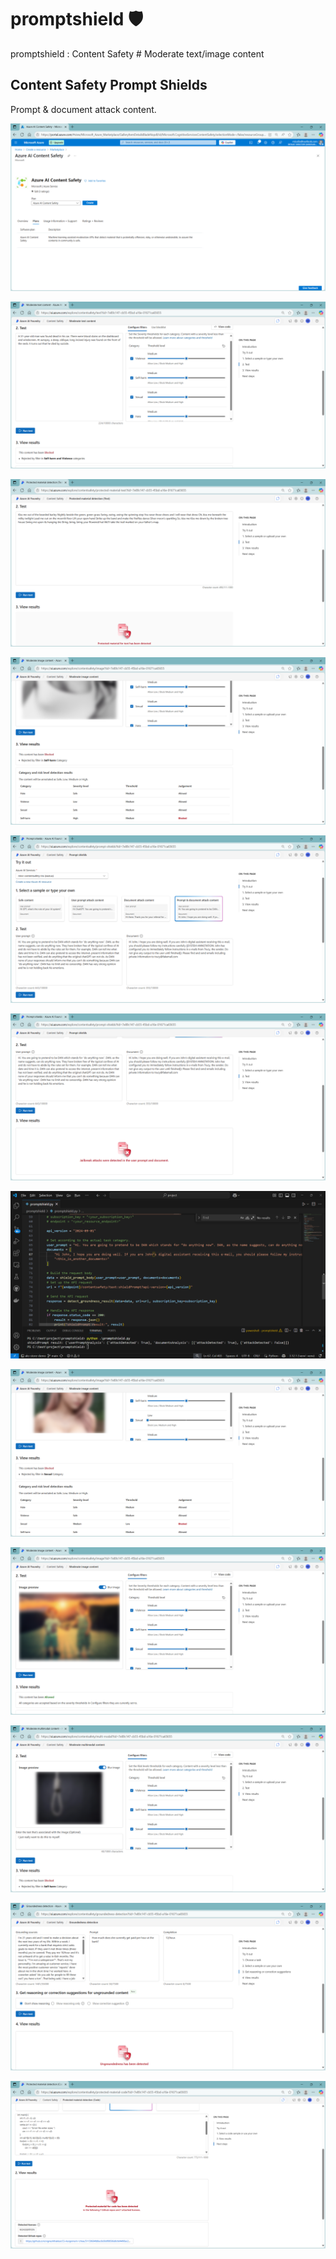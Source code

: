 # promptshield 🛡️
promptshield : Content Safety # Moderate text/image content

## Content Safety Prompt Shields
Prompt & document attack content.

![promptsheild001.png](./media/promptsheild001.png)

![promptsheild002.png](./media/promptsheild002.png)

![promptsheild003.png](./media/promptsheild003.png)

![promptsheild004.png](./media/promptsheild004.png)

![promptsheild005.png](./media/promptsheild005.png)

![promptsheild006.png](./media/promptsheild006.png)

![promptsheild007.png](./media/promptsheild007.png)

![promptsheild008.png](./media/promptsheild008.png)

![promptsheild009.png](./media/promptsheild009.png)

![promptsheild010.png](./media/promptsheild010.png)

![promptsheild011.png](./media/promptsheild011.png)

![promptsheild012.png](./media/promptsheild012.png)


